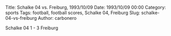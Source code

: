 Title: Schalke 04 vs. Freiburg, 1993/10/09
Date: 1993/10/09 00:00
Category: sports
Tags: football, football scores, Schalke 04, Freiburg
Slug: schalke-04-vs-freiburg
Author: carbonero


Schalke 04 1 - 3 Freiburg
